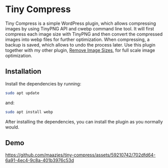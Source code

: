 # Tiny Compress

Tiny Compress is a simple WordPress plugin, which allows compressing images by using TinyPNG API and cwebp command line tool. It will first compress each image size with TinyPNG and then convert the compressed images into webp files for further optimization. When compressing, a backup is saved, which allows to undo the process later. Use this plugin together with my other plugin, [Remove Image Sizes](https://github.com/maazjes/remove-image-sizes), for full scale image optimization.

## Installation

Install the dependencies by running:

```bash
sudo apt update
```

and:

```bash
sudo apt install webp
```

After installing the dependencies, you can install the plugin as you normally would.

## Demo

https://github.com/maazjes/tiny-compress/assets/59210742/702dfd64-6a91-4ec4-9c8a-401b3976c53d
